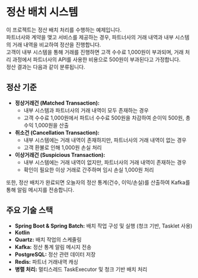 # 정산 배치 시스템

이 프로젝트는 정산 배치 처리를 수행하는 예제입니다.       
파트너사와 계약을 맺고 서비스를 제공하는 경우, 파트너사의 거래 내역과 내부 시스템의 거래 내역을 비교하여 정산을 진행합니다.      
고객이 내부 시스템을 통해 거래를 진행하면 고객 수수료 1,000원이 부과되며, 거래 처리 과정에서 파트너사의 API를 사용한 비용으로 500원이 부과된다고 가정합니다.      
정산 결과는 다음과 같이 분류됩니다.

## 정산 기준
- **정상거래건 (Matched Transaction):**
    - 내부 시스템과 파트너사의 거래 내역이 모두 존재하는 경우
    - 고객 수수료 1,000원에서 파트너 수수료 500원을 차감하여 순이익 500원, 총 수익 1,000원을 산출
- **취소건 (Cancellation Transaction):**
    - 내부 시스템에는 거래 내역이 존재하지만, 파트너사의 거래 내역이 없는 경우
    - 고객 환불로 인해 1,000원 손실 처리
- **이상거래건 (Suspicious Transaction):**
    - 내부 시스템에는 거래 내역이 없지만, 파트너사의 거래 내역이 존재하는 경우
    - 확인이 필요한 이상 거래로 간주하며 임시 손실 1,000원 처리

또한, 정산 배치가 완료되면 오늘자의 정산 통계(건수, 이익/손실)를 산출하여 Kafka를 통해 알림 메시지를 전송합니다.

## 주요 기술 스택

- **Spring Boot & Spring Batch:**  배치 작업 구성 및 실행 (청크 기반, Tasklet 사용)
- **Kotlin**
- **Quartz:**  배치 작업의 스케줄링
- **Kafka:** 정산 통계 알림 메시지 전송
- **PostgreSQL:**  정산 관련 데이터 저장
- **Redis:**  파트너 거래내역 캐싱
- **병렬 처리:**  멀티스레드 TaskExecutor 및 청크 기반 배치 처리